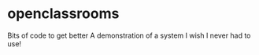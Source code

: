 # openclassrooms
Bits of code to get better 
A demonstration of a system I wish I never had to use! 

